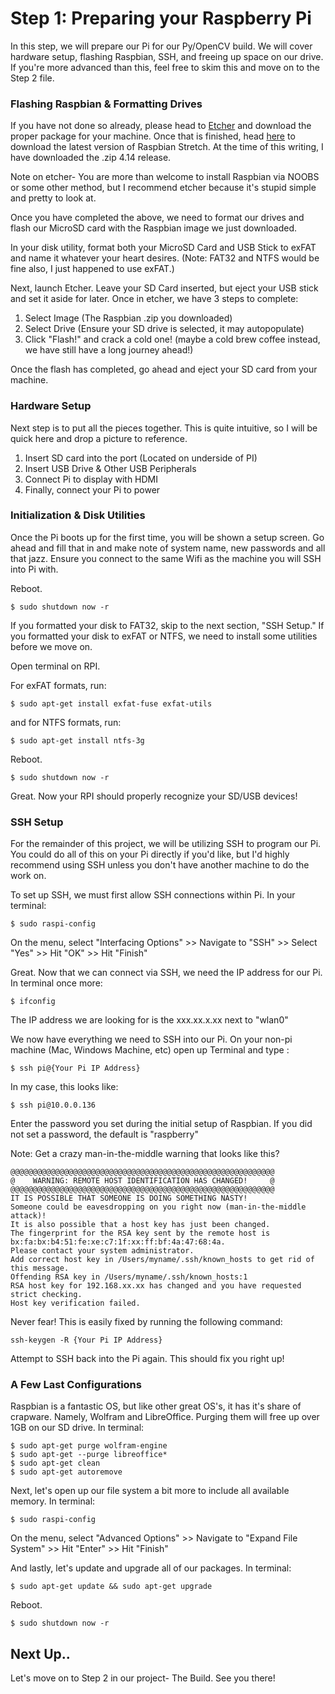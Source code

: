 
# Step 1: Preparing your Raspberry Pi
In this step, we will prepare our Pi for our Py/OpenCV build. We will cover hardware setup, flashing Raspbian, SSH, and freeing up space on our drive. If you're more advanced than this, feel free to skim this and move on to the Step 2 file.


### Flashing Raspbian & Formatting Drives

If you have not done so already, please head to [Etcher](https://etcher.io/) and download the proper package for your machine. Once that is finished, head [here](https://www.raspberrypi.org/downloads/raspbian/) to download the latest version of Raspbian Stretch. At the time of this writing, I have downloaded the .zip 4.14 release. 

Note on etcher- You are more than welcome to install Raspbian via NOOBS or some other method, but I recommend etcher because it's stupid simple and pretty to look at. 

Once you have completed the above, we need to format our drives and flash our MicroSD card with the Raspbian image we just downloaded. 

In your disk utility, format both your MicroSD Card and USB Stick to exFAT and name it whatever your heart desires. (Note: FAT32 and NTFS would be fine also, I just happened to use exFAT.) 

Next, launch Etcher. Leave your SD Card inserted, but eject your USB stick and set it aside for later. Once in etcher, we have 3 steps to complete:
  1. Select Image (The Raspbian .zip you downloaded)
  2. Select Drive (Ensure your SD drive is selected, it may autopopulate)
  3. Click "Flash!" and crack a cold one! (maybe a cold brew coffee instead, we have still have a long journey ahead!)
  
Once the flash has completed, go ahead and eject your SD card from your machine.

### Hardware Setup

Next step is to put all the pieces together. This is quite intuitive, so I will be quick here and drop a picture to reference.
  1. Insert SD card into the port (Located on underside of PI)
  2. Insert USB Drive & Other USB Peripherals 
  3. Connect Pi to display with HDMI
  4. Finally, connect your Pi to power
  
### Initialization & Disk Utilities

Once the Pi boots up for the first time, you will be shown a setup screen. Go ahead and fill that in and make note of system name, new passwords and all that jazz. Ensure you connect to the same Wifi as the machine you will SSH into Pi with. 

Reboot.
```
$ sudo shutdown now -r
```

If you formatted your disk to FAT32, skip to the next section, "SSH Setup." If you formatted your disk to exFAT or NTFS, we need to install some utilities before we move on.

Open terminal on RPI.

For exFAT formats, run:
```
$ sudo apt-get install exfat-fuse exfat-utils
```
and for NTFS formats, run:
```
$ sudo apt-get install ntfs-3g
```
Reboot.
```
$ sudo shutdown now -r
```

Great. Now your RPI should properly recognize your SD/USB devices! 
  
### SSH Setup

For the remainder of this project, we will be utilizing SSH to program our Pi. You could do all of this on your Pi directly if you'd like, but I'd highly recommend using SSH unless you don't have another machine to do the work on.

To set up SSH, we must first allow SSH connections within Pi. In your terminal:
```
$ sudo raspi-config
```
On the menu, select "Interfacing Options" >> Navigate to "SSH" >> Select "Yes" >> Hit "OK" >> Hit "Finish"

Great. Now that we can connect via SSH, we need the IP address for our Pi. In terminal once more:
```
$ ifconfig
```
The IP address we are looking for is the xxx.xx.x.xx next to "wlan0"

We now have everything we need to SSH into our Pi. On your non-pi machine (Mac, Windows Machine, etc) open up Terminal and type :
```
$ ssh pi@{Your Pi IP Address}
```
In my case, this looks like:
```
$ ssh pi@10.0.0.136
```
Enter the password you set during the initial setup of Raspbian. If you did not set a password, the default is "raspberry"

Note: Get a crazy man-in-the-middle warning that looks like this?
```
@@@@@@@@@@@@@@@@@@@@@@@@@@@@@@@@@@@@@@@@@@@@@@@@@@@@@@@@@@@
@    WARNING: REMOTE HOST IDENTIFICATION HAS CHANGED!     @
@@@@@@@@@@@@@@@@@@@@@@@@@@@@@@@@@@@@@@@@@@@@@@@@@@@@@@@@@@@
IT IS POSSIBLE THAT SOMEONE IS DOING SOMETHING NASTY!
Someone could be eavesdropping on you right now (man-in-the-middle attack)!
It is also possible that a host key has just been changed.
The fingerprint for the RSA key sent by the remote host is
bx:fa:bx:b4:51:fe:xe:c7:1f:xx:ff:bf:4a:47:68:4a.
Please contact your system administrator.
Add correct host key in /Users/myname/.ssh/known_hosts to get rid of this message.
Offending RSA key in /Users/myname/.ssh/known_hosts:1
RSA host key for 192.168.xx.xx has changed and you have requested strict checking.
Host key verification failed.
```

Never fear! This is easily fixed by running the following command:
```
ssh-keygen -R {Your Pi IP Address}
```
Attempt to SSH back into the Pi again. This should fix you right up!


### A Few Last Configurations

Raspbian is a fantastic OS, but like other great OS's, it has it's share of crapware. Namely, Wolfram and LibreOffice. Purging them will free up over 1GB on our SD drive. In terminal:
```
$ sudo apt-get purge wolfram-engine
$ sudo apt-get --purge libreoffice*
$ sudo apt-get clean
$ sudo apt-get autoremove
```

Next, let's open up our file system a bit more to include all available memory. In terminal:
```
$ sudo raspi-config
```
On the menu, select "Advanced Options" >> Navigate to "Expand File System" >> Hit "Enter" >> Hit "Finish"

And lastly, let's update and upgrade all of our packages. In terminal:
```
$ sudo apt-get update && sudo apt-get upgrade
```

Reboot.
```
$ sudo shutdown now -r
```

## Next Up..
Let's move on to Step 2 in our project- The Build. See you there!
